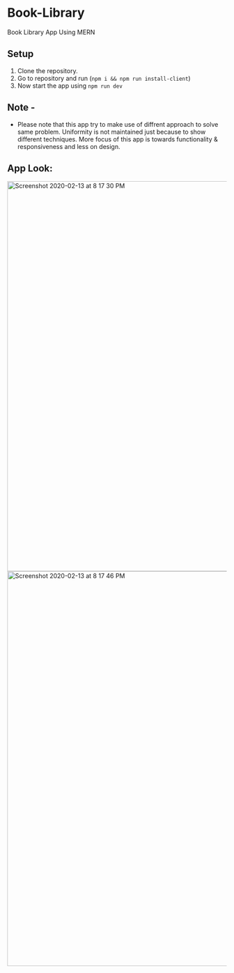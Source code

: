 # Book-Library
Book Library App Using MERN

## Setup
 1. Clone the repository.
 2. Go to repository and run (`npm i && npm run install-client`)
 3. Now start the app using `npm run dev`
 
 
 ## Note - 
 - Please note that this app try to make use of diffrent approach to solve same problem.
   Uniformity is not maintained just because to show different techniques.
   More focus of this app is towards functionality & responsiveness and less on design.
   
 ## App Look:  
 
 <img width="896" alt="Screenshot 2020-02-13 at 8 17 30 PM" src="https://user-images.githubusercontent.com/28870722/74448935-ce88e280-4ea1-11ea-84c3-a3700d40291a.png">
<img width="907" alt="Screenshot 2020-02-13 at 8 17 46 PM" src="https://user-images.githubusercontent.com/28870722/74448947-d2b50000-4ea1-11ea-90e0-957268fbafcc.png">
